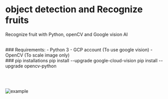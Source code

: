 # object detection and Recognize fruits
Recognize fruit with Python, openCV and Google vision AI

<br>
### Requirements:
- Python 3
- GCP account (To use google vision)
- OpenCV (To scale image only)
<br>
### pip installations
pip install --upgrade google-cloud-vision
pip install --upgrade opencv-python

<br><br>


![example](https://github.com/nimadorostkar/human-detection/blob/master/data/images/simple.gif)


